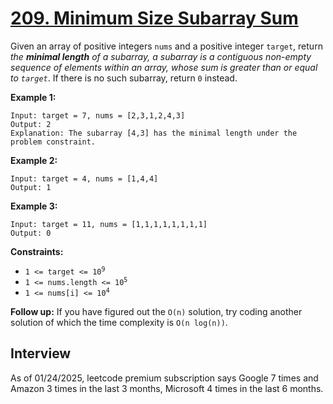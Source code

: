 # [209. Minimum Size Subarray Sum](https://leetcode.com/problems/minimum-size-subarray-sum/)

Given an array of positive integers `nums` and a positive integer `target`, return _the **minimal length** of a subarray, a subarray is a contiguous non-empty sequence of elements within an array, whose sum is greater than or equal to `target`_. If there is no such subarray, return `0` instead.

**Example 1:**
```
Input: target = 7, nums = [2,3,1,2,4,3]
Output: 2
Explanation: The subarray [4,3] has the minimal length under the problem constraint.
```

**Example 2:**
```
Input: target = 4, nums = [1,4,4]
Output: 1
```

**Example 3:**
```
Input: target = 11, nums = [1,1,1,1,1,1,1,1]
Output: 0
```

**Constraints:**
* <code>1 <= target <= 10<sup>9</sup></code>
* <code>1 <= nums.length <= 10<sup>5</sup></code>
* <code>1 <= nums[i] <= 10<sup>4</sup></code>

**Follow up:** If you have figured out the `O(n)` solution, try coding another solution of which the time complexity is `O(n log(n))`.

## Interview
As of 01/24/2025, leetcode premium subscription says Google 7 times and Amazon 3 times in the last 3 months, Microsoft 4 times in the last 6 months.

